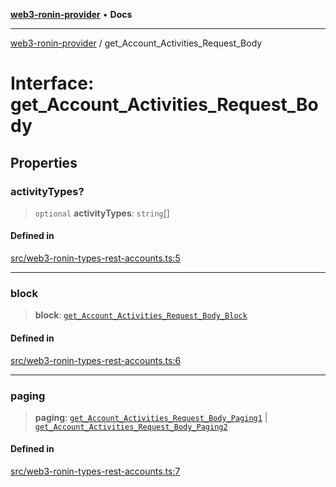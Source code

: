 [**web3-ronin-provider**](../README.md) • **Docs**

***

[web3-ronin-provider](../globals.md) / get\_Account\_Activities\_Request\_Body

# Interface: get\_Account\_Activities\_Request\_Body

## Properties

### activityTypes?

> `optional` **activityTypes**: `string`[]

#### Defined in

[src/web3-ronin-types-rest-accounts.ts:5](https://github.com/chuacw/web3-ronin-provider/blob/7646ce38176c1dab59363eef0869f2efa34d498b/src/web3-ronin-types-rest-accounts.ts#L5)

***

### block

> **block**: [`get_Account_Activities_Request_Body_Block`](get_Account_Activities_Request_Body_Block.md)

#### Defined in

[src/web3-ronin-types-rest-accounts.ts:6](https://github.com/chuacw/web3-ronin-provider/blob/7646ce38176c1dab59363eef0869f2efa34d498b/src/web3-ronin-types-rest-accounts.ts#L6)

***

### paging

> **paging**: [`get_Account_Activities_Request_Body_Paging1`](get_Account_Activities_Request_Body_Paging1.md) \| [`get_Account_Activities_Request_Body_Paging2`](get_Account_Activities_Request_Body_Paging2.md)

#### Defined in

[src/web3-ronin-types-rest-accounts.ts:7](https://github.com/chuacw/web3-ronin-provider/blob/7646ce38176c1dab59363eef0869f2efa34d498b/src/web3-ronin-types-rest-accounts.ts#L7)
